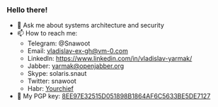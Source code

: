 ### Hello there!

- 💬 Ask me about systems architecture and security
- 📫 How to reach me:
  - Telegram: @Snawoot
  - Email: vladislav-ex-gh@vm-0.com
  - LinkedIn: https://www.linkedin.com/in/vladislav-yarmak/
  - Jabber: yarmak@openjabber.org
  - Skype: solaris.snaut
  - Twitter: snawoot
  - Habr: [Yourchief](https://habr.com/ru/users/yourchief/)
- 🔑 My PGP key: [8EE97E32515D051898B1864AF6C5633BE5DE7127](https://keyserver.ubuntu.com/pks/lookup?op=get&search=0x8ee97e32515d051898b1864af6c5633be5de7127)

